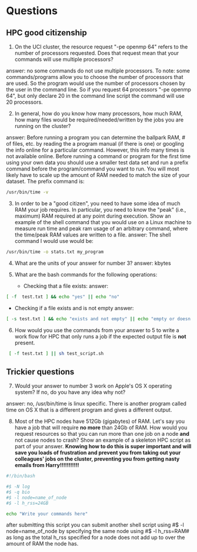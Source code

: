 # Questions

## HPC good citizenship

1. On the UCI cluster, the resource request "-pe openmp 64" refers to the number of processors requested.  Does that
   request mean that your commands will use multiple processors?

answer: no some commands do not use multiple processors. To note: some commands/programs allow you to choose the number of processors that are used.  So the program would use the number of processors chosen by the user in the command line.  So if you request 64 processors "-pe openmp 64", but only declare 20 in the command line script the command will use 20 processors.  

2. In general, how do you know how many processors, how much RAM, how many files would be required/needed/written by the
   jobs you are running on the cluster?

answer: Before running a program you can determine the ballpark RAM, # of files, etc. by reading the a program manual (if there is one) or googling the info online for a particular command.  However, this info many times is not available online.  Before running a command or program for the first time using your own data you should use a smaller test data set and run a prefix command before the program/command you want to run. You will most likely have to scale up the amount of RAM needed to match the size of your dataset. The prefix command is:

```bash
/usr/bin/time -v
```  

3. In order to be a "good citizen", you need to have some idea of much RAM your job requires.  In particular, you need
   to know the "peak" (i.e., maximum) RAM required at any point during execution.  Show an example of the shell command
   that you would use on a Linux machine to measure run time and peak ram usage of an arbitrary command, where the time/peak RAM values are written to a file.
answer:
The shell command I would use would be:
```bash
/usr/bin/time -o stats.txt my_program
```

4. What are the units of your answer for number 3? 
answer: kbytes
5. What are the bash commands for the following operations:

    * Checking that a file exists: 
answer:
```bash
[ -f  test.txt ] && echo "yes" || echo "no"
```

   * Checking if a file exists and is not empty
answer:
```bash
[ -s test.txt ] && echo "exists and not empty" || echo "empty or doesn't exist"
```

6. How would you use the commands from your answer to 5 to write a work flow for HPC that only runs a job if the
   expected output file is **not** present.
```bash
 [ -f test.txt ] || sh test_script.sh
```

## Trickier questions

7. Would your answer to number 3 work on Apple's OS X operating system?  If no, do you have any idea why not? 

answer: no, /usr/bin/time is linux specific. There is another program called time on OS X that is a different program and gives a different output.

8. Most of the HPC nodes have 512Gb (gigabytes) of RAM. Let's say you have a job that will require **no more** than 24Gb
   of RAM.  How would you request resources so that you can run more than one job on a node **and** not cause nodes to
   crash?  Show an example of a skeleton HPC script as part of your answer.  **Knowing how to do this is super important
   and will save you loads of frustration and prevent you from taking out your colleagues' jobs on the cluster,
   preventing you from getting nasty emails from Harry!!!!!!!!!!!**

```bash
#!/bin/bash

#$ -N log
#$ -q bio
#$ -l node=name_of_node
#$ -l h_rss=24GB

echo "Write your commands here"
```

after submitting this script you can submit another shell script using #$ -l node=name_of_node by specifying the same node using #$ -l h_rss=RAM# as long as the total h_rss specified for a node does not add up to over the amount of RAM the node has.
